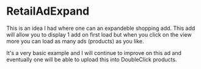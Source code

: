 # RetailAdExpand
This is an idea I had where one can an expandeble shopping add. This add will allow you to display 1 add on first load but
when you click on the view more you can load as many ads (products) as you like. 

It's a very basic example and I will continue to improve on this ad and eventually one will be able to upload this into DoubleClick products. 
